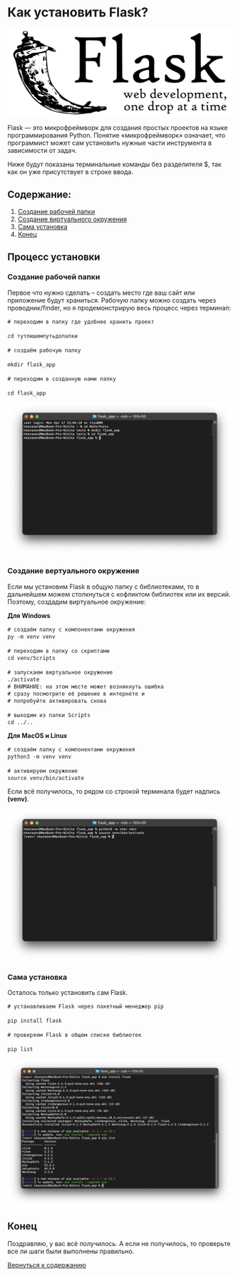 # Как установить Flask?

![](img/flask_logo.png)

Flask — это микрофреймворк для создания простых проектов на языке программирования Python. Понятие «микрофреймворк» означает, что программист может сам установить нужные части инструмента в зависимости от задач.

Ниже будут показаны терминальные команды без разделителя $, так как он уже присутствует в строке ввода.

## Содержание:

1. [Создание рабочей папки](#создание-рабочей-папки)
2. [Создание виртуального окружения](#создание-вертуального-окружение)
3. [Сама установка](#сама-установка)
4. [Конец](#конец)

## Процесс установки

### Создание рабочей папки

Первое что нужно сделать – создать место где ваш сайт или приложение будут храниться. Рабочую папку можно создать через проводник/finder, но я продемонстрирую весь процесс через терминал:
```
# переходим в папку где удобнее хранить проект

cd тутпишемпутьдопапки

# создаём рабочую папку

mkdir flask_app

# переходим в созданную нами папку

cd flask_app

```

![](img/terminal_1.png)

### Создание вертуального окружение

Если мы установим Flask в общую папку с библиотеками, то в дальнейшем можем столкнуться с кофликтом библиотек или их версий. Поэтому, создадим виртуальное окружение:

**Для Windows**
```
# создаём папку с компонентами окружения
py -m venv venv

# переходим в папку со скриптами
cd venv/Scripts

# запускаем виртуальное окружение
./activate
# ВНИМАНИЕ: на этом месте может возникнуть ошибка
# сразу посмотрите её решение в интернете и
# попробуйте активировать снова

# выходим из папки Scripts
cd ../..

```
**Для MacOS и Linux**
```
# создаём папку с компонентами окружения
python3 -m venv venv

# активируем окружение
source venv/bin/activate

```

Если всё получилось, то рядом со строкой терминала будет надпись **(venv)**.

![](img/terminal_2.png)

### Сама установка

Осталось только установить сам Flask.

```
# устанавливаем Flask через пакетный менеджер pip

pip install flask

# проверяем Flask в общем списке библиотек

pip list

```

![](img/terminal_3.png)

## Конец

Поздравляю, у вас всё получилось. А если не получилось, то проверьте все ли шаги были выполнены правильно.

[Вернуться к содержанию](#содержание)

